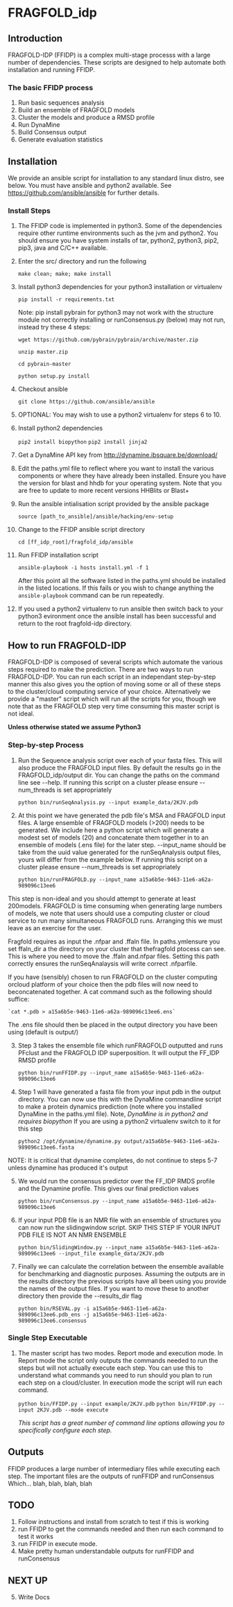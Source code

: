 # FRAGFOLD_idp

## Introduction

FRAGFOLD-IDP (FFIDP) is a complex multi-stage processs with a large number of dependencies.
These scripts are designed to help automate both installation and running FFIDP.

###  The basic FFIDP process

1. Run basic sequences analysis
2. Build an ensemble of FRAGFOLD models
3. Cluster the models and produce a RMSD profile
4. Run DynaMine
5. Build Consensus output
6. Generate evaluation statistics

## Installation

We provide an ansible script for installation to any standard linux distro, see below.
You must have ansible and python2 available. See https://github.com/ansible/ansible for further details.

### Install Steps

1. The FFIDP code is implemented in python3. Some of the dependencies require
other runtime environments such as the jvm and python2. You should ensure you have system installs of tar, python2, python3, pip2, pip3, java and C/C++ available.

2. Enter the src/ directory and run the following

    `make clean; make; make install`

3. Install python3 dependencies for your python3 installation or virtualenv

    `pip install -r requirements.txt`

    Note: pip install pybrain for python3 may not work with the structure module not correctly installing or runConsensus.py (below) may not run, instead try these 4 steps:

    `wget https://github.com/pybrain/pybrain/archive/master.zip`

    `unzip master.zip`

    `cd pybrain-master`

    `python setup.py install`

4. Checkout ansible

    `git clone https://github.com/ansible/ansible`

5. OPTIONAL: You may wish to use a python2 virtualenv for steps 6 to 10.  

6. Install python2 dependencies

    `pip2 install biopython`
    `pip2 install jinja2`

7. Get a DynaMine API key from http://dynamine.ibsquare.be/download/

8. Edit the paths.yml file to reflect where you want to install the various
   components or where they have already been installed. Ensure you have the
   version for blast and hhdb for your operating system. Note that you are
   free to update to more recent versions HHBlits or Blast+

9. Run the ansible intialisation script provided by the ansible package

    `source [path_to_ansible]/ansible/hacking/env-setup`

10. Change to the FFIDP ansible script directory

    `cd [ff_idp_root]/fragfold_idp/ansible`

11. Run FFIDP installation script

    `ansible-playbook -i hosts install.yml -f 1`

    After this point all the software listed in the paths.yml should be installed
    in the listed locations. If this fails or you wish to change anything the
    `ansible-playbook` command can be run repeatedly.

12. If you used a python2 virtualenv to run ansible then switch back to
your python3 evironment once the ansible install has been successful and return to the root fragfold-idp directory.

## How to run FRAGFOLD-IDP

FRAGFOLD-IDP is composed of several scripts which automate the various steps
required to make the  prediction. There are two ways to run FRAGFOLD-IDP. You
can run each script in an independant step-by-step manner this also gives you
the option of moving some or all of these steps to the cluster/cloud computing
service of your choice. Alternatively we provide a "master" script which will
run all the scripts for you, though we note that as the FRAGFOLD step very
time consuming this master script is not ideal.

**Unless otherwise stated we assume Python3**

### Step-by-step Process

1. Run the Sequence analysis script over each of your fasta files. This will
also produce the FRAGFOLD input files. By default the results go in the
FRAGFOLD_idp/output dir. You can change the paths on the command line see
--help. If running this script on a cluster please ensure --num_threads is
set appropriately

    `python bin/runSeqAnalysis.py --input example_data/2KJV.pdb`

2. At this point we have generated the pdb file's MSA and FRAGFOLD input files.
A large ensemble of FRAGFOLD models (>200) needs to be generated. We include
here a python script which will generate a modest set of models (20) and
concatenate them together in to an ensemble of models (.ens file) for the later
step. --input_name should be take from the uuid value generated for the
runSeqAnalysis output files, yours will differ from the example below. If
running this script on a cluster please ensure --num_threads is set
appropriately

    `python bin/runFRAGFOLD.py --input_name a15a6b5e-9463-11e6-a62a-989096c13ee6`

  This step is non-ideal and you should attempt to generate at least 200models.
  FRAGFOLD is time consuming when generating large numbers of models, we note
  that users should use a computing cluster or cloud service to run many simultaneous FRAGFOLD runs. Arranging this we must leave as an exercise for
  the user.

  Fragfold requires as input the .nfpar and .ffaln file. In paths.ymlensure you set ffaln_dir a the directory on your cluster that thefragfold ptocess can see.  This is where you need to move the .ffaln and.nfpar files. Setting this
  path correctly ensures the runSeqAnalaysis will write correct .nfparfile.  

  If you have (sensibly) chosen to run FRAGFOLD on the cluster computing orcloud
  platform of your choice then the pdb files will now need to beconcatenated
  together. A cat command such as the following should suffice:

    `cat *.pdb > a15a6b5e-9463-11e6-a62a-989096c13ee6.ens`

  The .ens file should then be placed in the output directory you have been using
  (default is output/)

3. Step 3 takes the ensemble file which runFRAGFOLD outputted and runs PFclust
and the FRAGFOLD IDP superposition. It will output the FF_IDP RMSD profile

    `python bin/runFFIDP.py --input_name a15a6b5e-9463-11e6-a62a-989096c13ee6`

4. Step 1 will have generated a fasta file from your input pdb in the output
  directory. You can now use this with the DynaMine commandline script to
  make a protein dynamics prediction (note where you installed DynaMine in the
  paths.yml file). Note, *DynaMine is in python2 and requires biopython*
  If you are using a python2 virtualenv switch to it for this step

    `python2 /opt/dynamine/dynamine.py output/a15a6b5e-9463-11e6-a62a-989096c13ee6.fasta`

  NOTE: It is critical that dynamine completes, do not continue to steps 5-7
  unless dynamine has produced it's output

5. We would run the consensus predictor over the FF_IDP RMDS profile and the
Dynamine profile. This gives our final prediction values

    `python bin/runConsensus.py --input_name a15a6b5e-9463-11e6-a62a-989096c13ee6`

6. If your input PDB file is an NMR file with an ensemble of structures you
can now run the slidingwindow script. SKIP THIS STEP IF YOUR INPUT PDB FILE
IS NOT AN NMR ENSEMBLE

    `python bin/SlidingWindow.py --input_name a15a6b5e-9463-11e6-a62a-989096c13ee6 --input_file example_data/2KJV.pdb`

7. Finally we can calculate the correlation between the ensemble available
for benchmarking and diagnostic purposes. Assuming the outputs are in the
results directory the previous scripts have all been using you provide
the names of the output files. If you want to move these to another
directory then provide the --results_dir flag

    `python bin/RSEVAL.py -i a15a6b5e-9463-11e6-a62a-989096c13ee6.pdb_ens -j a15a6b5e-9463-11e6-a62a-989096c13ee6.consensus`

### Single Step Executable

1. The master script has two modes. Report mode and execution mode. In Report
mode the script only outputs the commands needed to run the steps but will
not actually execute each step. You can use this to understand what commands
you need to run should you plan to run each step on a cloud/cluster. In execution
mode the script will run each command.

    `python bin/FFIDP.py --input example/2KJV.pdb`
    `python bin/FFIDP.py --input 2KJV.pdb --mode execute`

    *This script has a great number of command line options allowing you to
    specifically configure each step.*

## Outputs

FFIDP produces a large number of intermediary files while executing each step.
The important files are the outputs of runFFIDP and runConsensus Which...
blah, blah, blah, blah

## TODO

1. Follow instructions and install from scratch to test if this is working
2. run FFIDP to get the commands needed and then run each command to test it
   works
3. run FFIDP in execute mode.
4. Make pretty human understandable outputs for runFFIDP and runConsensus

## NEXT UP
5. Write Docs
